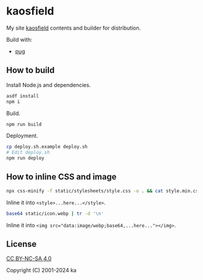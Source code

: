 # kaosfield

My site [kaosfield](https://www.kaosfield.net/) contents and builder for distribution.

Build with:

- [pug](https://pugjs.org/)

## How to build

Install Node.js and dependencies.

```sh
asdf install
npm i
```

Build.

```sh
npm run build
```

Deployment.

```sh
cp deploy.sh.example deploy.sh
# Edit deploy.sh
npm run deploy
```

## How to inline CSS and image

```sh
npx css-minify -f static/stylesheets/style.css -o . && cat style.min.css && rm -f style.min.css
```

Inline it into `<style>...here...</style>`.

```sh
base64 static/icon.webp | tr -d '\n'
```

Inline it into `<img src="data:image/webp;base64,...here..."></img>`.

## License

[CC BY-NC-SA 4.0](http://creativecommons.org/licenses/by-nc-sa/4.0/)

Copyright (C) 2001-2024 ka

